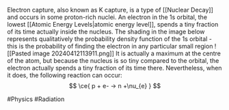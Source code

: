 Electron capture, also known as K capture, is a type of [[Nuclear Decay]] and occurs in some proton-rich nuclei. An electron in the 1s orbital, the lowest [[Atomic Energy Levels|atomic energy level]], spends a tiny fraction of its time actually inside the nucleus. The shading in the image below represents qualitatively the probability density function of the 1s orbital - this is the probability of finding the electron in any particular small region
![[Pasted image 20240412113911.png]]
It is actually a maximum at the centre of the atom, but because the nucleus is so tiny compared to the orbital, the electron actually spends a tiny fraction of its time there. Nevertheless, when it does, the following reaction can occur:
$$
\ce{ p + e- -> n +\nu_{e} }
$$

#Physics #Radiation 